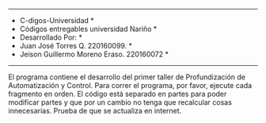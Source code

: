 * * * * * * * *  * * * * * * * * * * * * * *
* C-digos-Universidad                      *
* Códigos entregables universidad Nariño   *
* Desarrollado Por:                        *
* Juan José Torres Q. 220160099.           *
* Jeison Guillermo Moreno Eraso. 220160072 *
* * * * * * * *  * * * * * * * * * * * * * *

El programa contiene el desarrollo del primer taller de Profundización de Automatización y Control.
Para correr el programa, por favor, ejecute cada fragmento en orden. El código está separado en partes para poder modificar partes y que por un cambio no tenga que recalcular cosas innecesarias.
Prueba de que se actualiza en internet.